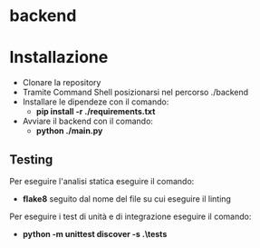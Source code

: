 # backend

# Installazione

- Clonare la repository
- Tramite Command Shell posizionarsi nel percorso ./backend
- Installare le dipendeze con il comando:
  - **pip install -r ./requirements.txt**
- Avviare il backend con il comando:
  - **python ./main.py**

## Testing

Per eseguire l'analisi statica eseguire il comando:

- **flake8** seguito dal nome del file su cui eseguire il linting

Per eseguire i test di unità e di integrazione eseguire il comando:

- **python -m unittest discover -s .\tests**
